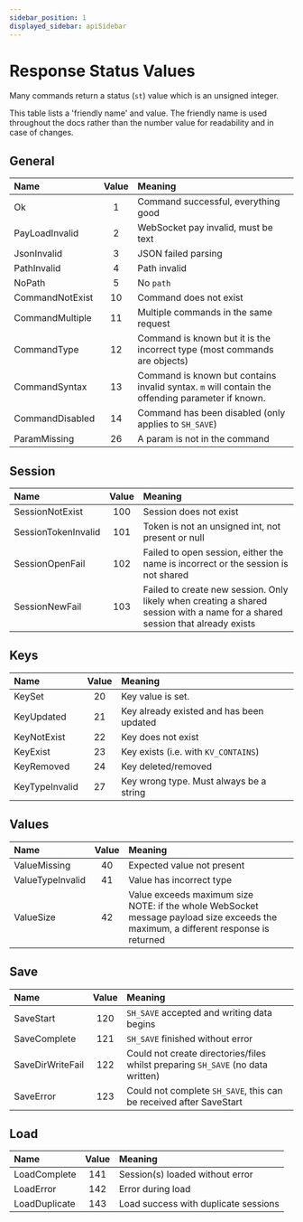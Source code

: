 ```yaml
---
sidebar_position: 1
displayed_sidebar: apiSidebar
---
```


# Response Status Values
Many commands return a status (`st`) value which is an unsigned integer.

This table lists a 'friendly name' and value. The friendly name is used throughout the docs rather than the number value for readability and in case of changes.


## General
|Name|Value|Meaning
|:---|:---:|:---|
|Ok|1|Command successful, everything good|
|PayLoadInvalid|2|WebSocket pay invalid, must be text|
|JsonInvalid|3|JSON failed parsing|
|PathInvalid|4|Path invalid|
|NoPath|5|No `path`|
|CommandNotExist|10|Command does not exist|
|CommandMultiple|11|Multiple commands in the same request|
|CommandType|12|Command is known but it is the incorrect type (most commands are objects)|
|CommandSyntax|13|Command is known but contains invalid syntax. `m` will contain the offending parameter if known.|
|CommandDisabled|14|Command has been disabled (only applies to `SH_SAVE`)|
|ParamMissing|26|A param is not in the command|


## Session
|Name|Value|Meaning
|:---|:---:|:---|
|SessionNotExist|100|Session does not exist|
|SessionTokenInvalid|101|Token is not an unsigned int, not present or null|
|SessionOpenFail|102|Failed to open session, either the name is incorrect or the session is not shared|
|SessionNewFail|103|Failed to create new session. Only likely when creating a shared session with a name for a shared session that already exists|


## Keys
|Name|Value|Meaning
|:---|:---:|:---|
|KeySet|20|Key value is set.|
|KeyUpdated|21|Key already existed and has been updated|
|KeyNotExist|22|Key does not exist|
|KeyExist|23|Key exists (i.e. with `KV_CONTAINS`)|
|KeyRemoved|24|Key deleted/removed|
|KeyTypeInvalid|27|Key wrong type. Must always be a string|


## Values
|Name|Value|Meaning
|:---|:---:|:---|
|ValueMissing|40|Expected value not present|
|ValueTypeInvalid|41|Value has incorrect type|
|ValueSize|42|Value exceeds maximum size <br/> NOTE: if the whole WebSocket message payload size exceeds the maximum, a different response is returned|


## Save
|Name|Value|Meaning
|:---|:---:|:---|
|SaveStart|120|`SH_SAVE` accepted and writing data begins|
|SaveComplete|121|`SH_SAVE` finished without error|
|SaveDirWriteFail|122|Could not create directories/files whilst preparing `SH_SAVE` (no data written)|
|SaveError|123|Could not complete `SH_SAVE`, this can be received after SaveStart|


## Load
|Name|Value|Meaning
|:---|:---:|:---|
|LoadComplete|141|Session(s) loaded without error|
|LoadError|142|Error during load|
|LoadDuplicate|143|Load success with duplicate sessions|
